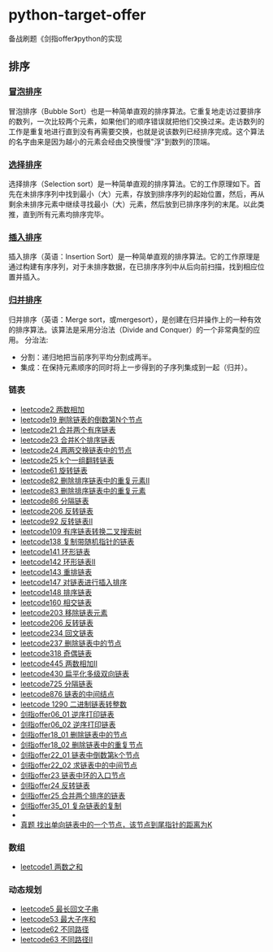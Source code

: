 # python-target-offer
备战刷题《剑指offer》python的实现

## 排序
### [冒泡排序](https://github.com/jiyali/python-target-offer/blob/master/%E5%86%92%E6%B3%A1%E6%8E%92%E5%BA%8F.py)
冒泡排序（Bubble Sort）也是一种简单直观的排序算法。它重复地走访过要排序的数列，一次比较两个元素，如果他们的顺序错误就把他们交换过来。走访数列的工作是重复地进行直到没有再需要交换，也就是说该数列已经排序完成。这个算法的名字由来是因为越小的元素会经由交换慢慢"浮"到数列的顶端。

### [选择排序](https://github.com/jiyali/python-target-offer/blob/master/%E9%80%89%E6%8B%A9%E6%8E%92%E5%BA%8F.py)
选择排序（Selection sort）是一种简单直观的排序算法。它的工作原理如下。首先在未排序序列中找到最小（大）元素，存放到排序序列的起始位置，然后，再从剩余未排序元素中继续寻找最小（大）元素，然后放到已排序序列的末尾。以此类推，直到所有元素均排序完毕。

### [插入排序](https://github.com/jiyali/python-target-offer/blob/master/%E6%8F%92%E5%85%A5%E6%8E%92%E5%BA%8F.py)
插入排序（英语：Insertion Sort）是一种简单直观的排序算法。它的工作原理是通过构建有序序列，对于未排序数据，在已排序序列中从后向前扫描，找到相应位置并插入。


### [归并排序](https://github.com/jiyali/python-target-offer/blob/master/%E5%BD%92%E5%B9%B6%E6%8E%92%E5%BA%8F.py)
归并排序（英语：Merge sort，或mergesort），是创建在归并操作上的一种有效的排序算法。该算法是采用分治法（Divide and Conquer）的一个非常典型的应用。
分治法:
* 分割：递归地把当前序列平均分割成两半。
* 集成：在保持元素顺序的同时将上一步得到的子序列集成到一起（归并）。

### 链表
* [leetcode2 两数相加](https://github.com/jiyali/python-target-offer/blob/master/leetcode002_%E4%B8%A4%E6%95%B0%E7%9B%B8%E5%8A%A0.py)
* [leetcode19 删除链表的倒数第N个节点](https://github.com/jiyali/python-target-offer/blob/master/leetcode019_%E5%88%A0%E9%99%A4%E9%93%BE%E8%A1%A8%E7%9A%84%E5%80%92%E6%95%B0%E7%AC%ACN%E4%B8%AA%E8%8A%82%E7%82%B9.py)
* [leetcode21 合并两个有序链表](https://github.com/jiyali/python-target-offer/blob/master/leetcode021_%E5%90%88%E5%B9%B6%E4%B8%A4%E4%B8%AA%E6%9C%89%E5%BA%8F%E9%93%BE%E8%A1%A8.py)
* [leetcode23 合并K个排序链表](https://github.com/jiyali/python-target-offer/blob/master/leetcode023_%E5%90%88%E5%B9%B6k%E4%B8%AA%E6%8E%92%E5%BA%8F%E9%93%BE%E8%A1%A8.py)
* [leetcode24 两两交换链表中的节点](https://github.com/jiyali/python-target-offer/blob/master/leetcode024_%E4%B8%A4%E4%B8%A4%E4%BA%A4%E6%8D%A2%E9%93%BE%E8%A1%A8%E4%B8%AD%E7%9A%84%E8%8A%82%E7%82%B9.py)
* [leetcode25 k个一组翻转链表](https://github.com/jiyali/python-target-offer/blob/master/leetcode025_k%E4%B8%AA%E4%B8%80%E7%BB%84%E7%BF%BB%E8%BD%AC%E9%93%BE%E8%A1%A8.py)
* [leetcode61 旋转链表](https://github.com/jiyali/python-target-offer/blob/master/leetcode061_%E6%97%8B%E8%BD%AC%E9%93%BE%E8%A1%A8.py)
* [leetcode82 删除排序链表中的重复元素II](https://github.com/jiyali/python-target-offer/blob/master/leetcode082_%E5%88%A0%E9%99%A4%E6%8E%92%E5%BA%8F%E9%93%BE%E8%A1%A8%E4%B8%AD%E7%9A%84%E9%87%8D%E5%A4%8D%E5%85%83%E7%B4%A0II.py)
* [leetcode83 删除排序链表中的重复元素](https://github.com/jiyali/python-target-offer/blob/master/leetcode083_%E5%88%A0%E9%99%A4%E6%8E%92%E5%BA%8F%E9%93%BE%E8%A1%A8%E4%B8%AD%E7%9A%84%E9%87%8D%E5%A4%8D%E5%85%83%E7%B4%A0.py)
* [leetcode86 分隔链表](https://github.com/jiyali/python-target-offer/blob/master/leetcode086_%E5%88%86%E9%9A%94%E9%93%BE%E8%A1%A8.py)
* [leetcode206 反转链表](https://github.com/jiyali/python-target-offer/blob/master/leetcode206_%E5%8F%8D%E8%BD%AC%E9%93%BE%E8%A1%A8.py)
* [leetcode92 反转链表II](https://github.com/jiyali/python-target-offer/blob/master/leetcode092_%E5%8F%8D%E8%BD%AC%E9%93%BE%E8%A1%A8II.py)
* [leetcode109 有序链表转换二叉搜索树](https://github.com/jiyali/python-target-offer/blob/master/leetcode109_%E6%9C%89%E5%BA%8F%E9%93%BE%E8%A1%A8%E8%BD%AC%E6%8D%A2%E4%BA%8C%E5%8F%89%E6%90%9C%E7%B4%A2%E6%A0%91.py)
* [leetcode138 复制带随机指针的链表](https://github.com/jiyali/python-target-offer/blob/master/leetcode138_%E5%A4%8D%E5%88%B6%E5%B8%A6%E9%9A%8F%E6%9C%BA%E6%8C%87%E9%92%88%E7%9A%84%E9%93%BE%E8%A1%A8.py)
* [leetcode141 环形链表](https://github.com/jiyali/python-target-offer/blob/master/leetcode141_%E7%8E%AF%E5%BD%A2%E9%93%BE%E8%A1%A8.py)
* [leetcode142 环形链表II](https://github.com/jiyali/python-target-offer/blob/master/leetcode142_%E7%8E%AF%E5%BD%A2%E9%93%BE%E8%A1%A8II.py)
* [leetcode143 重排链表](https://github.com/jiyali/python-target-offer/blob/master/leetcode143_%E9%87%8D%E6%8E%92%E9%93%BE%E8%A1%A8.py)
* [leetcode147 对链表进行插入排序](https://github.com/jiyali/python-target-offer/blob/master/leetcode147_%E5%AF%B9%E9%93%BE%E8%A1%A8%E8%BF%9B%E8%A1%8C%E6%8F%92%E5%85%A5%E6%8E%92%E5%BA%8F.py)
* [leetcode148 排序链表](https://github.com/jiyali/python-target-offer/blob/master/leetcode148_%E6%8E%92%E5%BA%8F%E9%93%BE%E8%A1%A8.py)
* [leetcode160 相交链表](https://github.com/jiyali/python-target-offer/blob/master/leetcode160_%E7%9B%B8%E4%BA%A4%E9%93%BE%E8%A1%A8.py)
* [leetcode203 移除链表元素](https://github.com/jiyali/python-target-offer/blob/master/leetcode203_%E7%A7%BB%E9%99%A4%E9%93%BE%E8%A1%A8%E5%85%83%E7%B4%A0.py)
* [leetcode206 反转链表](https://github.com/jiyali/python-target-offer/blob/master/leetcode206_%E5%8F%8D%E8%BD%AC%E9%93%BE%E8%A1%A8.py)
* [leetcode234 回文链表](https://github.com/jiyali/python-target-offer/blob/master/leetcode234_%E5%9B%9E%E6%96%87%E9%93%BE%E8%A1%A8.py)
* [leetcode237 删除链表中的节点](https://github.com/jiyali/python-target-offer/blob/master/leetcode237_%E5%88%A0%E9%99%A4%E9%93%BE%E8%A1%A8%E4%B8%AD%E7%9A%84%E8%8A%82%E7%82%B9.py)
* [leetcode318 奇偶链表](https://github.com/jiyali/python-target-offer/blob/master/leetcode328_%E5%A5%87%E5%81%B6%E9%93%BE%E8%A1%A8.py)
* [leetcode445 两数相加II](https://github.com/jiyali/python-target-offer/blob/master/leetcode445_%E4%B8%A4%E6%95%B0%E7%9B%B8%E5%8A%A0II.py)
* [leetcode430 扁平化多级双向链表](https://github.com/jiyali/python-target-offer/blob/master/leetcode430_%E6%89%81%E5%B9%B3%E5%8C%96%E5%A4%9A%E7%BA%A7%E5%8F%8C%E5%90%91%E9%93%BE%E8%A1%A8.py)
* [leetcode725 分隔链表](https://github.com/jiyali/python-target-offer/blob/master/leetcode725_%E5%88%86%E9%9A%94%E9%93%BE%E8%A1%A8.py)
* [leetcode876 链表的中间结点](https://github.com/jiyali/python-target-offer/blob/master/leetcode876_%E9%93%BE%E8%A1%A8%E7%9A%84%E4%B8%AD%E9%97%B4%E7%BB%93%E7%82%B9.py)
* [leetcode 1290 二进制链表转整数](https://github.com/jiyali/python-target-offer/blob/master/leetcode1290_%E4%BA%8C%E8%BF%9B%E5%88%B6%E9%93%BE%E8%A1%A8%E8%BD%AC%E6%95%B4%E6%95%B0.py)
* [剑指offer06_01 逆序打印链表](https://github.com/jiyali/python-target-offer/blob/master/06_01%E9%80%86%E5%BA%8F%E6%89%93%E5%8D%B0%E9%93%BE%E8%A1%A8.py)
* [剑指offer06_02 逆序打印链表]()
* [剑指offer18_01 删除链表中的节点]()
* [剑指offer18_02 删除链表中的重复节点]()
* [剑指offer22_01 链表中倒数第k个节点]()
* [剑指offer22_02 求链表中的中间节点]()
* [剑指offer23 链表中环的入口节点](https://github.com/jiyali/python-target-offer/blob/master/23_%E9%93%BE%E8%A1%A8%E4%B8%AD%E7%8E%AF%E7%9A%84%E5%85%A5%E5%8F%A3%E8%8A%82%E7%82%B9.py)
* [剑指offer24 反转链表]()
* [剑指offer25 合并两个排序的链表]()
* [剑指offer35_01 复杂链表的复制]()
* 
* [真题 找出单向链表中的一个节点，该节点到尾指针的距离为K](https://github.com/jiyali/python-target-offer/blob/master/%E7%9C%9F%E9%A2%98_%E6%89%BE%E5%87%BA%E5%8D%95%E5%90%91%E9%93%BE%E8%A1%A8%E4%B8%AD%E7%9A%84%E4%B8%80%E4%B8%AA%E8%8A%82%E7%82%B9%EF%BC%8C%E8%AF%A5%E8%8A%82%E7%82%B9%E5%88%B0%E5%B0%BE%E6%8C%87%E9%92%88%E7%9A%84%E8%B7%9D%E7%A6%BB%E4%B8%BAk.py)

### 数组
* [leetcode1 两数之和]()

### 动态规划
* [leetcode5 最长回文子串](https://github.com/jiyali/python-target-offer/blob/master/leetcode005_%E6%9C%80%E9%95%BF%E5%9B%9E%E6%96%87%E5%AD%90%E4%B8%B2.py)
* [leetcode53 最大子序和](https://github.com/jiyali/python-target-offer/blob/master/leetcode053_%E6%9C%80%E5%A4%A7%E5%AD%90%E5%BA%8F%E5%92%8C.py)
* [leetcode62 不同路径](https://github.com/jiyali/python-target-offer/blob/master/leetcode062_%E4%B8%8D%E5%90%8C%E8%B7%AF%E5%BE%84.py)
* [leetcode63 不同路径II](https://github.com/jiyali/python-target-offer/blob/master/leetcode063_%E4%B8%8D%E5%90%8C%E8%B7%AF%E5%BE%84II.py)
